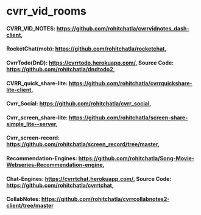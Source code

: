# cvrr_vid_rooms
#### CVRR_VID_NOTES: https://github.com/rohitchatla/cvrrvidnotes_dash-client,
#### RocketChat(mob): https://github.com/rohitchatla/rocketchat,
#### CvrrTodo(DnD): https://cvrrtodo.herokuapp.com/, Source Code: https://github.com/rohitchatla/dndtodo2,
#### CVRR_quick_share-lite: https://github.com/rohitchatla/cvrrquickshare-lite-client,
#### Cvrr_Social: https://github.com/rohitchatla/cvrr_social,
#### Cvrr_screen_share-lite: https://github.com/rohitchatla/screen-share-simple_lite--server,
#### Cvrr_screen-record: https://github.com/rohitchatla/screen_record/tree/master,
#### Recommendation-Engines: https://github.com/rohitchatla/Song-Movie-Webseries-Recommendation-engine,
#### Chat-Engines: https://cvrrtchat.herokuapp.com/, Source Code: https://github.com/rohitchatla/cvrrtchat,
#### CollabNotes: https://github.com/rohitchatla/cvrrcollabnotes2-client/tree/master
